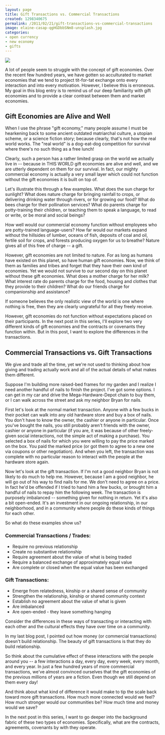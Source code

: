 ```yaml
---
layout: page
title: Gift Transactions vs. Commercial Transactions
created: 1298340675
permalink: /2011/02/21/gift-transactions-vs-commercial-transactions
image: elaine-casap-qgHGDbbSNm8-unsplash.jpg
categories:
- open currency
- new economy
- gifts
---
```

![](elaine-casap-qgHGDbbSNm8-unsplash.jpg)

A lot of people seem to struggle with the concept of gift economies. Over the recent few hundred years, we have gotten so acculturated to market economies that we tend to project tit-for-tat exchange onto every interaction and into every motivation. However, I believe this is erroneous. My goal in this blog entry is to remind us of our deep familiarity with gift economies and to provide a clear contrast between them and market economies.

## Gift Economies are Alive and Well

When I use the phrase "gift economy," many people assume I must be hearkening back to some ancient outdated matriarchal culture, a utopian scheme, or a science fiction story; because clearly, that's not how the real world works. The "real world" is a dog-eat-dog competition for survival where there's no such thing as a free lunch!

Clearly, such a person has a rather limited grasp on the world we actually live in -- because in THIS WORLD gift economies are alive and well, and we are utterly dependent on them for our survival. In fact, our mighty commercial economy is actually a very small layer which could not function without the gift economies it is built on top of.

Let's illustrate this through a few examples. What does the sun charge for sunlight? What does nature charge for bringing rainfall to crops, or delivering drinking water through rivers, or for growing our food? What do bees charge for their pollination services? What do parents charge for potty-training their children, or teaching them to speak a language, to read or write, or be moral and social beings?

How well would our commercial economy function without employees who are potty-trained language-users? How far would our markets expand without the hillsides of lumber, oceans of fish, deposits of coal and oil, fertile soil for crops, and forests producing oxygen for us to breathe? Nature gives all of this free of charge -- a gift.

However, gift economies are not limited to nature. For as long as humans have existed on this planet, so have human gift economies. Now, we think of them as families and tribes and forget that they have their own kind of economies. Yet we would not survive to our second day on this planet without these gift economies. What does a mother charge for her milk? What interest rate do parents charge for the food, housing and clothes that they provide to their children? What do our friends charge for companionship and assistance?

If someone believes the only realistic view of the world is one where nothing is free, then they are clearly ungrateful for all they freely receive.

However, gift economies do not function without expectations placed on their participants. In the next post in this series, I'll explore two very different kinds of gift economies and the contracts or covenants they function within. But in this post, I want to explore the differences in the transactions.

## Commercial Transactions vs. Gift Transactions

We give and trade all the time, yet we're not used to thinking about how giving and trading actually work and all of the actual details of what makes them different.

Suppose I'm building more raised-bed frames for my garden and I realize I need another handful of nails to finish the project. I've got some options. I can get in my car and drive the Mega-Hardware-Depot chain to buy them, or I can walk across the street and ask my neighbor Bryan for nails.

First let's look at the normal market transaction. Anyone with a few bucks in their pocket can walk into any old hardware store and buy a box of nails. You don't have to know the owner, the cashier or anyone in particular. Once you've bought the nails, you still probably aren't friends with the owner, cashier or anyone in particular (if you are, it was because of other freely-given social interactions, not the simple act of making a purchase). You selected a box of nails for which you were willing to pay the price marked on the box. You paid the marked price (or got them to agree to a new one via coupons or other negotiation). And when you left, the transaction was complete with no particular reason to interact with the people at the hardware store again.

Now let's look at the gift transaction. If I'm not a good neighbor Bryan is not likely to do much to help me. However, because I am a good neighbor, he will go out of his way to find nails for me. We don't need to agree on a price. In fact he'd be offended if I tried to hand him a few bucks, or brought him a handful of nails to repay him the following week. The transaction is purposely imbalanced -- something given for nothing in return. Yet it's also a bit open-ended. It's an investment in our ongoing relationship, in our neighborhood, and in a community where people do these kinds of things for each other.

So what do these examples show us?

### Commercial Transactions / Trades:

- Require no previous relationship
- Create no substantive relationship
- Require agreement about the value of what is being traded
- Require a balanced exchange of approximately equal value
- Are complete or closed when the equal value has been exchanged

### Gift Transactions:

- Emerge from relatedness, kinship or a shared sense of community
- Strengthen the relationship, kinship or shared community context
- Establish no agreement about the value of what is given
- Are imbalanced
- Are open-ended - they leave something hanging

Consider the differences in these ways of transacting or interacting with each other and the cultural effects they have over time on a community.

In my last blog post, I pointed out how money (or commercial transactions) doesn't build relationship. The beauty of gift transactions is that they do build relationship.

So think about the cumulative effect of these interactions with the people around you -- a few interactions a day, every day, every week, every month, and every year. In just a few hundred years of more commercial transactions, we've almost convinced ourselves that the gift economies of the previous millions of years are a fiction. Even though we still depend on them every day!

And think about what kind of difference it would make to tip the scale back toward more gift transactions. How much more connected would we feel? How much stronger would our communities be? How much time and money would we save?

In the next post in this series, I want to go deeper into the background fabric of these two types of economies. Specifically, what are the contracts, agreements, covenants by with they operate.
